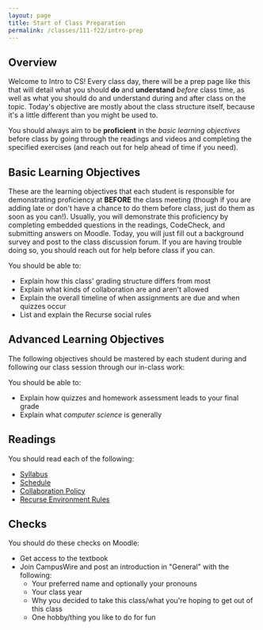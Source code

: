 ```yaml
---
layout: page
title: Start of Class Preparation
permalink: /classes/111-f22/intro-prep
---
```


## Overview
Welcome to Intro to CS!
Every class day, there will be a prep page like this that will detail what you should **do** and **understand** *before* class time, as well as what you should do and understand during and after class on the topic.
Today's objective are mostly about the class structure itself, because it's a little different than you might be used to.

You should always aim to be **proficient** in the *basic learning objectives* before class by going through the readings and videos and completing the specified exercises (and reach out for help ahead of time if you need).

## Basic Learning Objectives
These are the learning objectives that each student is responsible for demonstrating proficiency at **BEFORE** the class meeting (though if you are adding late or don't have a chance to do them before class, just do them as soon as you can!). 
Usually, you will demonstrate this proficiency by completing embedded questions in the readings, CodeCheck, and submitting answers on Moodle.
Today, you will just fill out a background survey and post to the class discussion forum.
If you are having trouble doing so, you should reach out for help before class if you can.

You should be able to: 
* Explain how this class' grading structure differs from most
* Explain what kinds of collaboration are and aren't allowed
* Explain the overall timeline of when assignments are due and when quizzes occur
* List and explain the Recurse social rules

## Advanced Learning Objectives
The following objectives should  be mastered by each student during and following our class session through our in-class work:

You should be able to:
* Explain how quizzes and homework assessment leads to your final grade
* Explain what *computer science* is generally

## Readings
You should read each of the following:

* [Syllabus](syllabus)
* [Schedule](schedule)
* [Collaboration Policy](collaboration)
* [Recurse Environment Rules](https://www.recurse.com/manual#sec-environment)

## Checks
You should do these checks on Moodle:
* Get access to the textbook
* Join CampusWire and post an introduction in "General" with the following:
    * Your preferred name and optionally your pronouns
    * Your class year
    * Why you decided to take this class/what you're hoping to get out of this class
    * One hobby/thing you like to do for fun